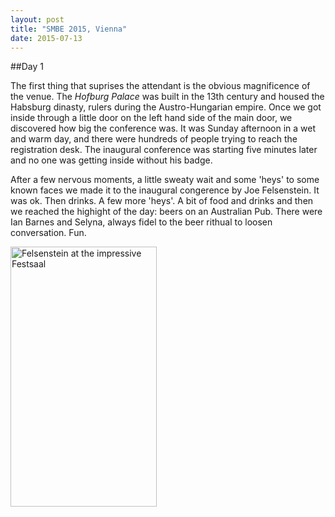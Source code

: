 ```yaml
---
layout: post
title: "SMBE 2015, Vienna"
date: 2015-07-13
---
```


##Day 1

The first thing that suprises the attendant is the obvious magnificence of the venue. The *Hofburg Palace* was built in the 13th century and housed the Habsburg dinasty, rulers during the Austro-Hungarian empire. Once we got inside through a little door on the left hand side of the main door, we discovered how big the conference was. It was Sunday afternoon in a wet and warm day, and there were hundreds of people trying to reach the registration desk. The inaugural conference was starting five minutes later and no one was getting inside without his badge.

After a few nervous moments, a little sweaty wait and some 'heys' to some known faces we made it to the inaugural congerence by Joe Felsenstein. It was ok. Then drinks. A few more 'heys'. A bit of food and drinks and then we reached the highight of the day: beers on an Australian Pub. There were Ian Barnes and Selyna, always fidel to the beer rithual to loosen conversation. Fun.

<img src="https://cloud.githubusercontent.com/assets/13287919/8649367/8f760740-2961-11e5-94a3-f9611a46e125.jpg" alt="Felsenstein at the impressive Festsaal" style="width: 234px; height: 416px" data-rotatr="90"/>
